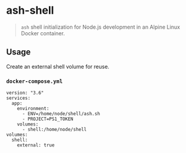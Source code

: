 # ash-shell

> `ash` shell initialization for Node.js development
  in an Alpine Linux Docker container.

## Usage

Create an external shell volume for reuse.

### `docker-compose.yml`

    version: "3.6"
    services:
      app:
        environment:
          - ENV=/home/node/shell/ash.sh
          - PROJECT=PS1_TOKEN
        volumes:
          - shell:/home/node/shell
    volumes:
      shell:
        external: true
